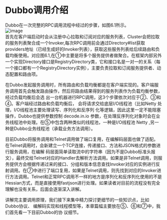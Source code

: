 


# Dubbo调用介绍
Dubbo在一次完整的RPC调用流程中经过的步骤，如图6.1所示。  
![image](https://gitee.com/wt1814/pic-host/raw/master/images/microService/Dubbo/dubbo-64.png)   
首先在客户端启动时会从注册中心拉取和订阅对应的服务列表，Cluster会把拉取的服务列表聚合成一个Invoker,每次RPC调用前会通过Directory#list获取providers地址（已经生成好的Invoker列表），获取这些服务列表给后续路由和负载均衡使用。对应图6.1,在①中主要是将多个服务提供者做聚合。在框架内部另外一个实现Directory接口是RegistryDirectory类，它和接口名是一对一的关系（每一个接口都有一个RegistryDirectory实例），主要负责拉取和订阅服务提供者、动态配置和路由项。  

在Dubbo发起服务调用时，所有路由和负载均衡都是在客户端实现的。客户端服务调用首先会触发路由操作，然后将路由结果得到的服务列表作为负载均衡参数，经过负载均衡后会选
出一台机器进行RPC调用，这3个步骤依次对应于②、③和④。客户端经过路由和负载均衡后， 会将请求交给底层I/O线程池（比如Netty 处理，I/O线程池主要处理读写、序列化和反序列
化等逻辑，因此这里一定不能阻塞操作，Dubbo也提供参数控制 decode.in.io 参数，在处理反序列化对象时会在业务线程池中处理。在⑤中包含两种类似的线程池，一种是I/O线程池
Netty ,另一种是Dubbo业务线程池（承载业务方法调用）。  

目前Dubbo将服务调用和Telnet调用做了端口复用，在编解码层面也做了适配。在Telnet调用时，会新建立一个TCP连接，传递接口、方法和JSON格式的参数进行服务调用，在编解
码层面简单读取流中的字符串（因为不是Dubbo标准头报文），最终交给Telnet对应的Handler去解析方法调用。如果是非Telnet调用，则服务提供方会根据传递过来的接口、分组和版本信息查找Invoker对应的实例进行反射调用。在⑦中进行了端口复用，如果是Telnet调用，则先找到对应的Invoker进行方法调用。Telnet和正常RPC调用不一样的地方是序列化和反序列化使用的不是Hessian方式，而是直接使用fastjson进行处理。如果读者对目前的流程没有完全理解也没有关系，后面会逐渐深入讲解。  

讲解完主要调用原理，我们接下来集中精力探讨更细节的一些知识点，比如Dubbo协议、 编解码实现和线程模型等，本章篇幅主要放在⑤、⑥和⑦中，我们首先看一下目前Dubbo的协
议细节。  


